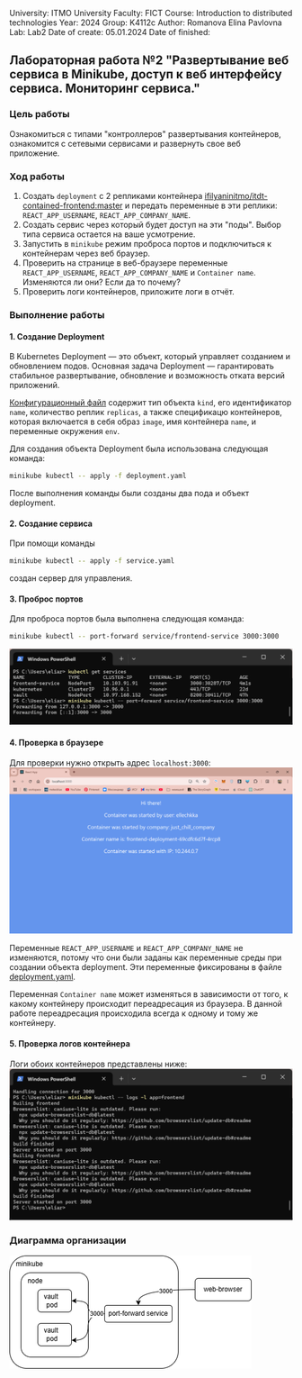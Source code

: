 University: ITMO University Faculty: FICT Course: Introduction to distributed technologies Year: 2024 Group: K4112c Author: Romanova Elina Pavlovna Lab: Lab2 Date of create: 05.01.2024 Date of finished:

## Лабораторная работа №2 "Развертывание веб сервиса в Minikube, доступ к веб интерфейсу сервиса. Мониторинг сервиса."

### Цель работы

Ознакомиться с типами "контроллеров" развертывания контейнеров, ознакомится с сетевыми сервисами и развернуть свое веб приложение.

### Ход работы

1. Создать `deployment` с 2 репликами контейнера [ifilyaninitmo/itdt-contained-frontend:master](https://hub.docker.com/repository/docker/ifilyaninitmo/itdt-contained-frontend) и передать переменные в эти реплики: `REACT_APP_USERNAME`, `REACT_APP_COMPANY_NAME`.
2. Создать сервис через который будет доступ на эти "поды". Выбор типа сервиса остается на ваше усмотрение.
3. Запустить в `minikube` режим проброса портов и подключиться к контейнерам через веб браузер.
4. Проверить на странице в веб-браузере переменные `REACT_APP_USERNAME`, `REACT_APP_COMPANY_NAME` и `Container name`. Изменяются ли они? Если да то почему?
5. Проверить логи контейнеров, приложите логи в отчёт.

### Выполнение работы

#### 1. Создание Deployment

В Kubernetes Deployment — это объект, который управляет созданием и обновлением подов. Основная задача Deployment — гарантировать стабильное развертывание, обновление и возможность отката версий приложений.

[Конфигурационный файл](./deployment.yaml) содержит тип объекта `kind`, его идентификатор `name`, количество реплик `replicas`, а также спецификацю контейнеров, которая включается в себя образ `image`, имя контейнера `name`, и переменные окружения `env`.

Для создания объекта Deployment была использована следующая команда:

```bash
minikube kubectl -- apply -f deployment.yaml
```

После выполнения команды были созданы два пода и объект deployment.

#### 2. Создание сервиса

При помощи команды 

```bash
minikube kubectl -- apply -f service.yaml
```

создан сервер для управления.

#### 3. Проброс портов

Для проброса портов была выполнена следующая команда:

```bash
minikube kubectl -- port-forward service/frontend-service 3000:3000
```

![image](./pic1.png)

#### 4. Проверка в браузере

Для проверки нужно открыть адрес `localhost:3000`:
![image](./pic2.png)

Переменные `REACT_APP_USERNAME` и `REACT_APP_COMPANY_NAME` не изменяются, потому что они были заданы как переменные среды при создании объекта deployment. Эти переменные фиксированы в файле [deployment.yaml](deployment.yaml).

Переменная `Container name` может изменяться в зависимости от того, к какому контейнеру происходит переадресация из браузера. В данной работе переадресация происходила всегда к одному и тому же контейнеру.

#### 5. Проверка логов контейнера

Логи обоих контейнеров представлены ниже:
![image](./log_1.png)

### Диаграмма организации

![image](./diagram_(1).png)

